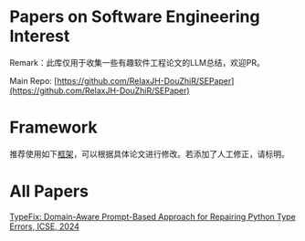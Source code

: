 # Papers on Software Engineering Interest

Remark：此库仅用于收集一些有趣软件工程论文的LLM总结，欢迎PR。

Main Repo: [https://github.com/RelaxJH-DouZhiR/SEPaper](https://github.com/RelaxJH-DouZhiR/SEPaper)

# Framework

推荐使用如下[框架](Framework.md)，可以根据具体论文进行修改。若添加了人工修正，请标明。

# All Papers

[TypeFix: Domain-Aware Prompt-Based Approach for Repairing Python Type Errors, ICSE, 2024](content/Domain-Knowledge-Matters-Improving-Prompts-with-Fix-Templates-for-Repairing-Python-Type-Errors.md)